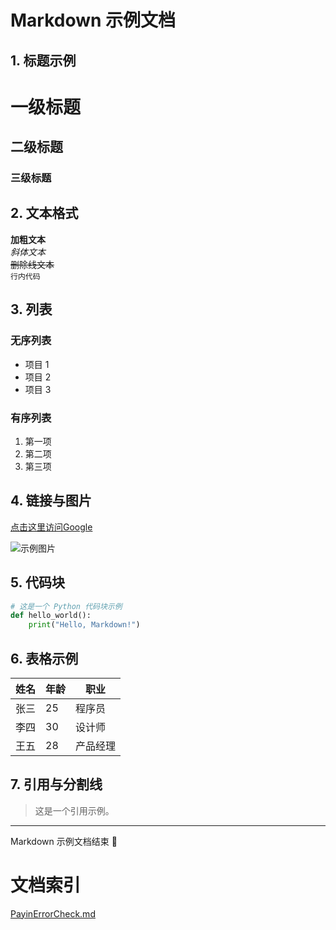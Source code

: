 # Markdown 示例文档

## 1. 标题示例

# 一级标题
## 二级标题
### 三级标题

## 2. 文本格式

**加粗文本**  
*斜体文本*  
~~删除线文本~~  
`行内代码`

## 3. 列表

### 无序列表
- 项目 1
- 项目 2
- 项目 3

### 有序列表
1. 第一项
2. 第二项
3. 第三项

## 4. 链接与图片

[点击这里访问Google](https://www.google.com)

![示例图片](https://via.placeholder.com/150)

## 5. 代码块

```python
# 这是一个 Python 代码块示例
def hello_world():
    print("Hello, Markdown!")
```

## 6. 表格示例

| 姓名  | 年龄 | 职业  |
|------|----|------|
| 张三  | 25 | 程序员 |
| 李四  | 30 | 设计师 |
| 王五  | 28 | 产品经理 |

## 7. 引用与分割线

> 这是一个引用示例。

---

Markdown 示例文档结束 🎉


# 文档索引
[PayinErrorCheck.md](PayinErrorCheck.md)
